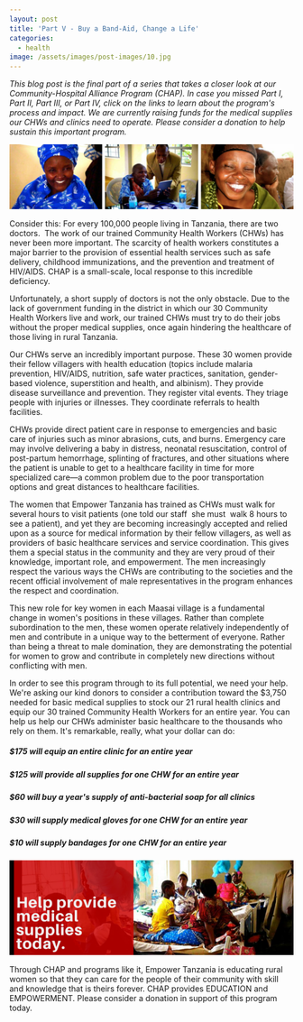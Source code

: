 ```yaml
---
layout: post
title: 'Part V - Buy a Band-Aid, Change a Life'
categories:
  - health
image: /assets/images/post-images/10.jpg
---
```


*This blog post is the final part of a series that takes a closer look at our Community-Hospital Alliance Program (CHAP). In case you missed Part I, Part II, Part III, or Part IV, click on the links to learn about the program's process and impact. We are currently raising funds for the medical supplies our CHWs and clinics need to operate. Please consider a donation to help sustain this important program.*

![](/uploads/2015/08/18/part-v-buy-a-band-aid-change-a-life/20.jpg)

Consider this: For every 100,000 people living in Tanzania, there are two doctors.&nbsp; The work of our trained Community Health Workers (CHWs) has never been more important. The scarcity of health workers constitutes a major barrier to the provision of essential health services such as safe delivery, childhood immunizations, and the prevention and treatment of HIV/AIDS. CHAP is a small-scale, local response to this incredible deficiency.

Unfortunately, a short supply of doctors is not the only obstacle. Due to the lack of government funding in the district in which our 30 Community Health Workers live and work, our trained CHWs must try to do their jobs without the proper medical supplies, once again hindering the healthcare of those living in rural Tanzania.

Our CHWs serve an incredibly important purpose. These 30 women provide their fellow villagers with health education (topics include malaria prevention, HIV/AIDS, nutrition, safe water practices, sanitation, gender-based violence, superstition and health, and albinism). They provide disease surveillance and prevention. They register vital events. They triage people with injuries or illnesses. They coordinate referrals to health facilities.

CHWs provide direct patient care in response to emergencies and basic care of injuries such as minor abrasions, cuts, and burns. Emergency care may involve delivering a baby in distress, neonatal resuscitation, control of post-partum hemorrhage, splinting of fractures, and other situations where the patient is unable to get to a healthcare facility in time for more specialized care—a common problem due to the poor transportation options and great distances to healthcare facilities.

The women that Empower Tanzania has trained as CHWs must walk for several hours to visit patients (one told our staff &nbsp;she must &nbsp;walk 8 hours to see a patient), and yet they are becoming increasingly accepted and relied upon as a source for medical information by their fellow villagers, as well as providers of basic healthcare services and service coordination. This gives them a special status in the community and they are very proud of their knowledge, important role, and empowerment. The men increasingly respect the various ways the CHWs are contributing to the societies and the recent official involvement of male representatives in the program enhances the respect and coordination.

This new role for key women in each Maasai village is a fundamental change in women's positions in these villages. Rather than complete subordination to the men, these women operate relatively independently of men and contribute in a unique way to the betterment of everyone. Rather than being a threat to male domination, they are demonstrating the potential for women to grow and contribute in completely new directions without conflicting with men.

In order to see this program through to its full potential, we need your help. We're asking our kind donors to consider a contribution toward the $3,750 needed for basic medical supplies to stock our 21 rural health clinics and equip our 30 trained Community Health Workers for an entire year. You can help us help our CHWs administer basic healthcare to the thousands who rely on them. It's remarkable, really, what your dollar can do:

##### *$175 will equip an entire clinic for an entire year*

##### *$125 will provide all supplies for one CHW for an entire year*

##### *$60 will buy a year's supply of anti-bacterial soap for all clinics*

##### *$30 will supply medical gloves for one CHW for an entire year*

##### *$10 will supply bandages for one CHW for an entire year*

![](/uploads/2015/08/18/part-v-buy-a-band-aid-change-a-life/3.png)

Through CHAP and programs like it, Empower Tanzania is educating rural women so that they can care for the people of their community with skill and knowledge that is theirs forever. CHAP provides EDUCATION and EMPOWERMENT. Please consider a donation in support of this program today.